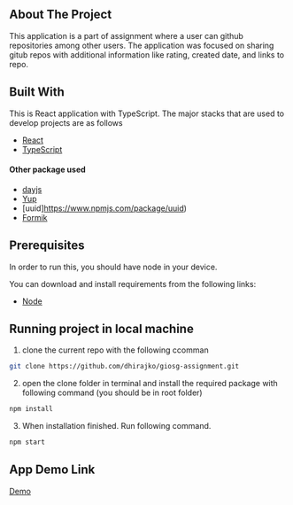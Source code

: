 <!-- ABOUT THE PROJECT -->

## About The Project

This application is a part of assignment where a user can github repositories among other users. The application was focused on sharing gitub repos with additional information like rating, created date, and links to repo.

## Built With

This is React application with TypeScript. The major stacks that are used to develop projects are as follows

- [React](https://reactjs.org/)
- [TypeScript](https://www.typescriptlang.org/)

#### Other package used
- [dayjs](https://day.js.org/)
- [Yup](https://www.npmjs.com/package/yup)
- [uuid]https://www.npmjs.com/package/uuid)
- [Formik](https://formik.org/docs/overview)

## Prerequisites

In order to run this, you should have node in your device. 

You can download and install requirements from the following links:

- [Node](https://nodejs.org/en/)
## Running project in local machine

1. clone the current repo with the following ccomman
```sh
git clone https://github.com/dhirajko/giosg-assignment.git
```

2. open the clone folder in terminal and install the required package with following command (you should be in root folder)

```sh
npm install
```

3. When installation finished. Run following command.

```sh
npm start
```
## App Demo Link

[Demo](https://gisog-demo.netlify.app/)


